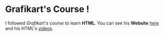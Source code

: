 # Grafikart's Course !

I followed *Grafikart's course* to learn **HTML**. You can see his **Website** [here](https://www.grafikart.fr/) and his HTML's [videos](https://www.youtube.com/playlist?list=PLjwdMgw5TTLUeixVGPNl1uZNeJy4UY6qX).



